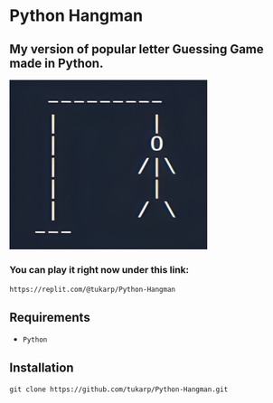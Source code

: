 # Python Hangman

## My version of popular letter Guessing Game made in Python.

<img src="https://github.com/tukarp/Hangman/blob/main/Images/Hangman.jpg" width="350" height="300"> 

### You can play it right now under this link:

```
https://replit.com/@tukarp/Python-Hangman
```

## Requirements

- ```Python```

## Installation

```
git clone https://github.com/tukarp/Python-Hangman.git
```
